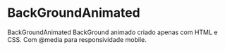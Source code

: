 # BackGroundAnimated
BackGroundAnimated
BackGround animado criado apenas com HTML e CSS. Com @media para responsividade mobile. 
